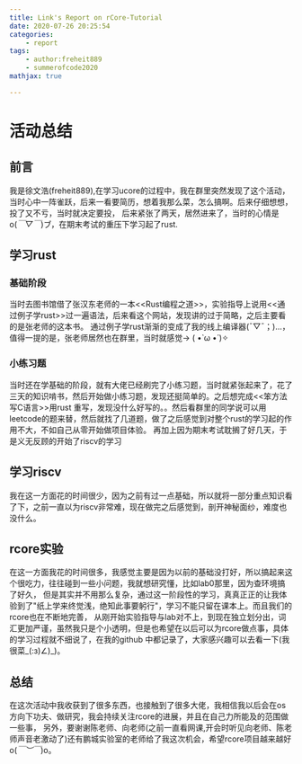 ```yaml
---
title: Link's Report on rCore-Tutorial
date: 2020-07-26 20:25:54
categories:
    - report
tags:
    - author:freheit889
    - summerofcode2020
mathjax: true

---
```

# 活动总结

## 前言

我是徐文浩(freheit889),在学习ucore的过程中，我在群里突然发现了这个活动，当时心中一阵雀跃，后来一看要简历，想着我那么菜，怎么搞啊。后来仔细想想，投了又不亏，当时就决定要投，
后来紧张了两天，居然进来了，当时的心情是 o(*￣▽￣*)ブ，在期末考试的重压下学习起了rust.
<!-- more -->
## 学习rust

### 基础阶段
当时去图书馆借了张汉东老师的一本<<Rust编程之道>>，实验指导上说用<<通过例子学rust>>过一遍语法，后来看这个网站，发现讲的过于简略，之后主要看的是张老师的这本书。
通过例子学rust渐渐的变成了我的线上编译器(ˉ▽ˉ；)...，值得一提的是，张老师居然也在群里，当时就感觉-> ( •̀ ω •́ )✧

### 小练习题
当时还在学基础的阶段，就有大佬已经刷完了小练习题，当时就紧张起来了，花了三天的知识啃书，然后开始做小练习题，发现还挺简单的。之后想完成<<笨方法写C语言>>用rust
重写，发现没什么好写的。。然后看群里的同学说可以用leetcode的题来替，然后就找了几道题，做了之后感觉到对整个rust的学习起的作用不大，不如自己从零开始做项目体验。
再加上因为期末考试耽搁了好几天，于是义无反顾的开始了riscv的学习


## 学习riscv
我在这一方面花的时间很少，因为之前有过一点基础，所以就将一部分重点知识看了下，之前一直以为riscv非常难，现在做完之后感觉到，剖开神秘面纱，难度也没什么。

## rcore实验
在这一方面我花的时间很多，我感觉主要是因为以前的基础没打好，所以搞起来这个很吃力，往往碰到一些小问题，我就想研究懂，比如lab0那里，因为查环境搞了好久，
但是其实并不用那么复杂，通过这一阶段性的学习，真真正正的让我体验到了"纸上学来终觉浅，绝知此事要躬行"，学习不能只留在课本上。而且我们的rcore也在不断地完善，
从刚开始实验指导与lab对不上，到现在独立划分出，词汇更加严谨，虽然我只是个小透明，但是也希望在以后可以为rcore做点事，具体的学习过程就不细说了，在我的github
中都记录了，大家感兴趣可以去看一下(我很菜_(:з)∠)_)。

## 总结
在这次活动中我收获到了很多东西，也接触到了很多大佬，我相信我以后会在os方向下功夫、做研究，我会持续关注rcore的进展，并且在自己力所能及的范围做一些事，
另外，要谢谢陈老师、向老师(之前一直看网课,开会时听见向老师、陈老师声音老激动了)还有鹏城实验室的老师给了我这次机会，希望rcore项目越来越好o(*￣︶￣*)o。

